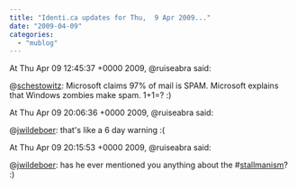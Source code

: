 ```yaml
---
title: "Identi.ca updates for Thu,  9 Apr 2009..."
date: "2009-04-09"
categories: 
  - "mublog"
---
```


At Thu Apr 09 12:45:37 +0000 2009, @ruiseabra said:

@[schestowitz](http://identi.ca/schestowitz): Microsoft claims 97% of mail is SPAM. Microsoft explains that Windows zombies make spam. 1+1=? :)

At Thu Apr 09 20:06:36 +0000 2009, @ruiseabra said:

@[jwildeboer](http://identi.ca/jwildeboer): that's like a 6 day warning :(

At Thu Apr 09 20:15:53 +0000 2009, @ruiseabra said:

@[jwildeboer](http://identi.ca/jwildeboer): has he ever mentioned you anything about the #[stallmanism](http://identi.ca/tag/stallmanism)? :)
